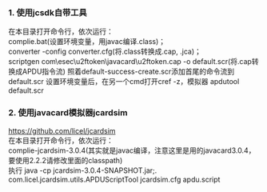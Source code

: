 ### 1. 使用jcsdk自带工具
在本目录打开命令行，依次运行：  
complie.bat(设置环境变量，用javac编译.class)；  
converter -config converter.cfg(将.class转换成.cap, .jca)；  
scriptgen com\esec\u2ftoken\javacard\u2ftoken.cap -o default.scr(将.cap转换成APDU指令流)
照着default-success-create.scr添加首尾的命令流到default.scr
设置环境变量后，在另一个cmd打开cref -z，模拟器
apdutool default.scr

### 2. 使用javacard模拟器jcardsim
<https://github.com/licel/jcardsim>  
在本目录打开命令行，依次运行：  
complie-jcardsim-3.0.4(其实就是javac编译，注意这里是用的javacard3.0.4，要使用2.2.2请修改里面的classpath)  
执行 java -cp jcardsim-3.0.4-SNAPSHOT.jar;. com.licel.jcardsim.utils.APDUScriptTool jcardsim.cfg apdu.script

